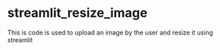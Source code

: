 # streamlit_resize_image
This is code is used to upload an image by the user and resize it using streamlit 
